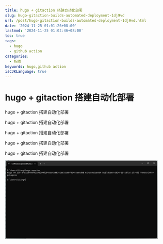 ```yaml
---
title: hugo + gitaction 搭建自动化部署
slug: hugo-gitaction-builds-automated-deployment-1dj9vd
url: /post/hugo-gitaction-builds-automated-deployment-1dj9vd.html
date: '2024-11-25 01:01:26+08:00'
lastmod: '2024-11-25 01:02:46+08:00'
toc: true
tags:
  - hugo
  - github action
categories:
  - 折腾
keywords: hugo,github action
isCJKLanguage: true
---
```


# hugo + gitaction 搭建自动化部署

hugo + gitaction 搭建自动化部署

hugo + gitaction 搭建自动化部署

hugo + gitaction 搭建自动化部署

hugo + gitaction 搭建自动化部署

hugo + gitaction 搭建自动化部署

​![image](https://raw.githubusercontent.com/blazarix/blog-hugo-source/main/assets20241125010153.png)​
